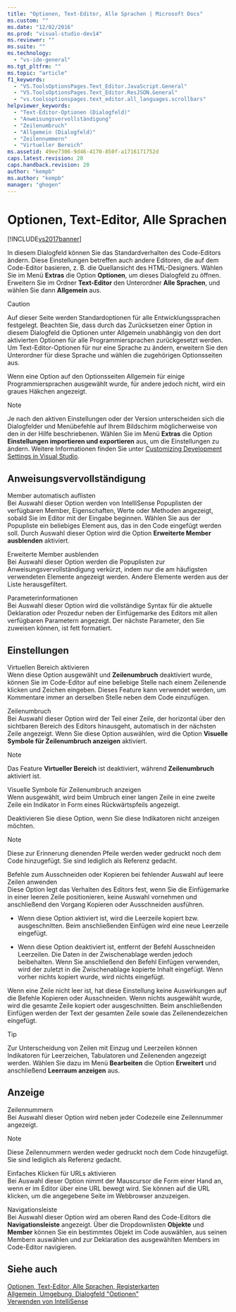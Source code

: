 ```yaml
---
title: "Optionen, Text-Editor, Alle Sprachen | Microsoft Docs"
ms.custom: ""
ms.date: "12/02/2016"
ms.prod: "visual-studio-dev14"
ms.reviewer: ""
ms.suite: ""
ms.technology: 
  - "vs-ide-general"
ms.tgt_pltfrm: ""
ms.topic: "article"
f1_keywords: 
  - "VS.ToolsOptionsPages.Text_Editor.JavaScript.General"
  - "VS.ToolsOptionsPages.Text_Editor.ResJSON.General"
  - "vs.toolsoptionspages.text_editor.all_languages.scrollbars"
helpviewer_keywords: 
  - "Text-Editor-Optionen (Dialogfeld)"
  - "Anweisungsvervollständigung"
  - "Zeilenumbruch"
  - "Allgemein (Dialogfeld)"
  - "Zeilennummern"
  - "Virtueller Bereich"
ms.assetid: 49ee7306-9d46-4170-850f-a1716171752d
caps.latest.revision: 20
caps.handback.revision: 20
author: "kempb"
ms.author: "kempb"
manager: "ghogen"
---
```

# Optionen, Text-Editor, Alle Sprachen
[!INCLUDE[vs2017banner](../../code-quality/includes/vs2017banner.md)]

In diesem Dialogfeld können Sie das Standardverhalten des Code\-Editors ändern.  Diese Einstellungen betreffen auch andere Editoren, die auf dem Code\-Editor basieren, z. B. die Quellansicht des HTML\-Designers.  Wählen Sie im Menü **Extras** die Option **Optionen**, um dieses Dialogfeld zu öffnen.  Erweitern Sie im Ordner **Text\-Editor** den Unterordner **Alle Sprachen**, und wählen Sie dann **Allgemein** aus.  
  
> [!CAUTION]
>  Auf dieser Seite werden Standardoptionen für alle Entwicklungssprachen festgelegt.  Beachten Sie, dass durch das Zurücksetzen einer Option in diesem Dialogfeld die Optionen unter Allgemein unabhängig von den dort aktivierten Optionen für alle Programmiersprachen zurückgesetzt werden.  Um Text\-Editor\-Optionen für nur eine Sprache zu ändern, erweitern Sie den Unterordner für diese Sprache und wählen die zugehörigen Optionsseiten aus.  
  
 Wenn eine Option auf den Optionsseiten Allgemein für einige Programmiersprachen ausgewählt wurde, für andere jedoch nicht, wird ein graues Häkchen angezeigt.  
  
> [!NOTE]
>  Je nach den aktiven Einstellungen oder der Version unterscheiden sich die Dialogfelder und Menübefehle auf Ihrem Bildschirm möglicherweise von den in der Hilfe beschriebenen.  Wählen Sie im Menü **Extras** die Option **Einstellungen importieren und exportieren** aus, um die Einstellungen zu ändern.  Weitere Informationen finden Sie unter [Customizing Development Settings in Visual Studio](http://msdn.microsoft.com/de-de/22c4debb-4e31-47a8-8f19-16f328d7dcd3).  
  
## Anweisungsvervollständigung  
 Member automatisch auflisten  
 Bei Auswahl dieser Option werden von IntelliSense Popuplisten der verfügbaren Member, Eigenschaften, Werte oder Methoden angezeigt, sobald Sie im Editor mit der Eingabe beginnen.  Wählen Sie aus der Popupliste ein beliebiges Element aus, das in den Code eingefügt werden soll.  Durch Auswahl dieser Option wird die Option **Erweiterte Member ausblenden** aktiviert.  
  
 Erweiterte Member ausblenden  
 Bei Auswahl dieser Option werden die Popuplisten zur Anweisungsvervollständigung verkürzt, indem nur die am häufigsten verwendeten Elemente angezeigt werden.  Andere Elemente werden aus der Liste herausgefiltert.  
  
 Parameterinformationen  
 Bei Auswahl dieser Option wird die vollständige Syntax für die aktuelle Deklaration oder Prozedur neben der Einfügemarke des Editors mit allen verfügbaren Parametern angezeigt.  Der nächste Parameter, den Sie zuweisen können, ist fett formatiert.  
  
## Einstellungen  
 Virtuellen Bereich aktivieren  
 Wenn diese Option ausgewählt und **Zeilenumbruch** deaktiviert wurde, können Sie im Code\-Editor auf eine beliebige Stelle nach einem Zeilenende klicken und Zeichen eingeben.  Dieses Feature kann verwendet werden, um Kommentare immer an derselben Stelle neben dem Code einzufügen.  
  
 Zeilenumbruch  
 Bei Auswahl dieser Option wird der Teil einer Zeile, der horizontal über den sichtbaren Bereich des Editors hinausgeht, automatisch in der nächsten Zeile angezeigt.  Wenn Sie diese Option auswählen, wird die Option **Visuelle Symbole für Zeilenumbruch anzeigen** aktiviert.  
  
> [!NOTE]
>  Das Feature **Virtueller Bereich** ist deaktiviert, während **Zeilenumbruch** aktiviert ist.  
  
 Visuelle Symbole für Zeilenumbruch anzeigen  
 Wenn ausgewählt, wird beim Umbruch einer langen Zeile in eine zweite Zeile ein Indikator in Form eines Rückwärtspfeils angezeigt.  
  
 Deaktivieren Sie diese Option, wenn Sie diese Indikatoren nicht anzeigen möchten.  
  
> [!NOTE]
>  Diese zur Erinnerung dienenden Pfeile werden weder gedruckt noch dem Code hinzugefügt.  Sie sind lediglich als Referenz gedacht.  
  
 Befehle zum Ausschneiden oder Kopieren bei fehlender Auswahl auf leere Zeilen anwenden  
 Diese Option legt das Verhalten des Editors fest, wenn Sie die Einfügemarke in einer leeren Zeile positionieren, keine Auswahl vornehmen und anschließend den Vorgang Kopieren oder Ausschneiden ausführen.  
  
-   Wenn diese Option aktiviert ist, wird die Leerzeile kopiert bzw. ausgeschnitten.  Beim anschließenden Einfügen wird eine neue Leerzeile eingefügt.  
  
-   Wenn diese Option deaktiviert ist, entfernt der Befehl Ausschneiden Leerzeilen.  Die Daten in der Zwischenablage werden jedoch beibehalten.  Wenn Sie anschließend den Befehl Einfügen verwenden, wird der zuletzt in die Zwischenablage kopierte Inhalt eingefügt.  Wenn vorher nichts kopiert wurde, wird nichts eingefügt.  
  
 Wenn eine Zeile nicht leer ist, hat diese Einstellung keine Auswirkungen auf die Befehle Kopieren oder Ausschneiden.  Wenn nichts ausgewählt wurde, wird die gesamte Zeile kopiert oder ausgeschnitten.  Beim anschließenden Einfügen werden der Text der gesamten Zeile sowie das Zeilenendezeichen eingefügt.  
  
> [!TIP]
>  Zur Unterscheidung von Zeilen mit Einzug und Leerzeilen können Indikatoren für Leerzeichen, Tabulatoren und Zeilenenden angezeigt werden. Wählen Sie dazu im Menü **Bearbeiten** die Option **Erweitert** und anschließend **Leerraum anzeigen** aus.  
  
## Anzeige  
 Zeilennummern  
 Bei Auswahl dieser Option wird neben jeder Codezeile eine Zeilennummer angezeigt.  
  
> [!NOTE]
>  Diese Zeilennummern werden weder gedruckt noch dem Code hinzugefügt.  Sie sind lediglich als Referenz gedacht.  
  
 Einfaches Klicken für URLs aktivieren  
 Bei Auswahl dieser Option nimmt der Mauscursor die Form einer Hand an, wenn er im Editor über eine URL bewegt wird.  Sie können auf die URL klicken, um die angegebene Seite im Webbrowser anzuzeigen.  
  
 Navigationsleiste  
 Bei Auswahl dieser Option wird am oberen Rand des Code\-Editors die **Navigationsleiste** angezeigt.  Über die Dropdownlisten **Objekte** und **Member** können Sie ein bestimmtes Objekt im Code auswählen, aus seinen Membern auswählen und zur Deklaration des ausgewählten Members im Code\-Editor navigieren.  
  
## Siehe auch  
 [Optionen, Text\-Editor, Alle Sprachen, Registerkarten](../../ide/reference/options-text-editor-all-languages-tabs.md)   
 [Allgemein, Umgebung, Dialogfeld "Optionen"](../../ide/reference/general-environment-options-dialog-box.md)   
 [Verwenden von IntelliSense](../../ide/using-intellisense.md)